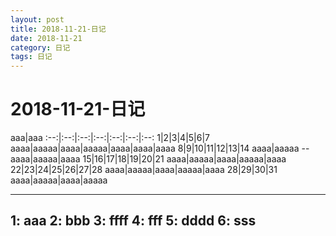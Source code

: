 ```yaml
---
layout: post
title: 2018-11-21-日记
date: 2018-11-21
category: 日记
tags: 日记
---
```

# 2018-11-21-日记

aaa|aaa
:--:|:--:|:--:|:--:|:--:|:--:|:--:
1|2|3|4|5|6|7
aaaa|aaaaa|aaaa|aaaaa|aaaa|aaaa|aaaa
8|9|10|11|12|13|14
aaaa|aaaaa -- aaaa|aaaaa|aaaa
15|16|17|18|19|20|21
aaaa|aaaaa|aaaa|aaaaa|aaaa
22|23|24|25|26|27|28
aaaa|aaaaa|aaaa|aaaaa|aaaa
28|29|30|31
aaaa|aaaaa|aaaa|aaaaa

---
1: aaa
2: bbb
3: ffff
4: fff
5: dddd
6: sss
---
 

